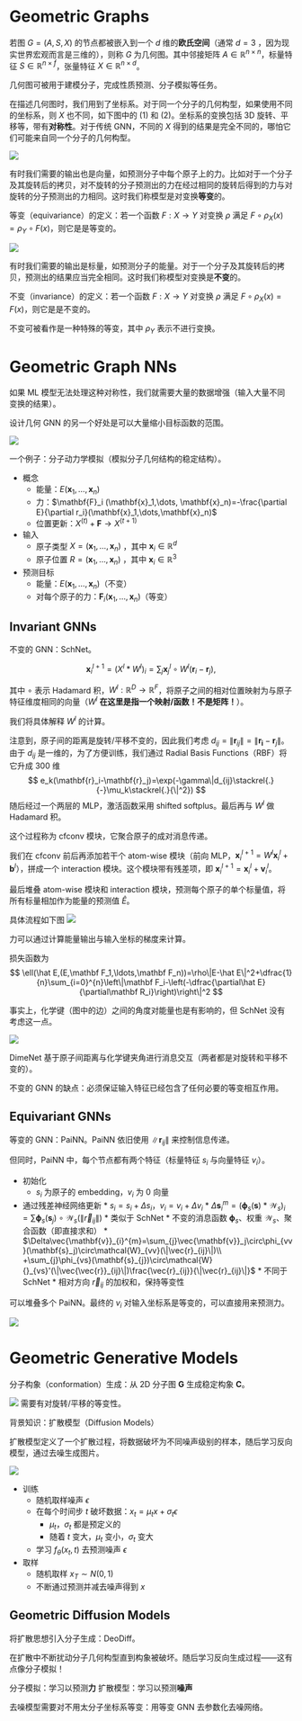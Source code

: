# Geometric Graphs

若图 $G=(A,S,X)$ 的节点都被嵌入到一个 $d$ 维的**欧氏空间**（通常 $d=3$ ，因为现实世界宏观而言是三维的），则称 $G$ 为几何图。其中邻接矩阵 $A\in \mathbb{R}^{n\times n}$，标量特征 $S\in \mathbb{R}^{n \times f}$，张量特征 $X\in \mathbb{R}^{n\times d}$。

几何图可被用于建模分子，完成性质预测、分子模拟等任务。

在描述几何图时，我们用到了坐标系。对于同一个分子的几何构型，如果使用不同的坐标系，则 $X$ 也不同，如下图中的 (1) 和 (2)。坐标系的变换包括 3D 旋转、平移等，带有**对称性**。对于传统 GNN，不同的 $X$ 得到的结果是完全不同的，哪怕它们可能来自同一个分子的几何构型。

![](assets/Pasted%20image%2020230405230755.png)


有时我们需要的输出也是向量，如预测分子中每个原子上的力。比如对于一个分子及其旋转后的拷贝，对不旋转的分子预测出的力在经过相同的旋转后得到的力与对旋转的分子预测出的力相同。这时我们称模型是对变换**等变**的。

等变（equivariance）的定义：若一个函数 $F: X\rightarrow Y$ 对变换 $\rho$ 满足 $F\circ\rho_X (x)=\rho_Y\circ F(x)$，则它是是等变的。

![](assets/Pasted%20image%2020230405231509.png)

有时我们需要的输出是标量，如预测分子的能量。对于一个分子及其旋转后的拷贝，预测出的结果应当完全相同。这时我们称模型对变换是**不变**的。

不变（invariance）的定义：若一个函数 $F: X\rightarrow Y$ 对变换 $\rho$ 满足 $F\circ\rho_X (x)=F(x)$，则它是是不变的。

不变可被看作是一种特殊的等变，其中 $\rho_Y$ 表示不进行变换。

# Geometric Graph NNs

如果 ML 模型无法处理这种对称性，我们就需要大量的数据增强（输入大量不同变换的结果）。

设计几何 GNN 的另一个好处是可以大量缩小目标函数的范围。

![](assets/Pasted%20image%2020230405233434.png)

一个例子：分子动力学模拟（模拟分子几何结构的稳定结构）。

* 概念
	* 能量：$E(\mathbf{x}_1,\dots,\mathbf{x}_n)$
	* 力：$\mathbf{F}_i (\mathbf{x}_1,\dots, \mathbf{x}_n)=-\frac{\partial E}{\partial r_i}(\mathbf{x}_1,\dots,\mathbf{x}_n)$
	* 位置更新：$X^{(t)}+\mathbf{F}\rightarrow X^{(t+1)}$
* 输入
	* 原子类型 $X=(\mathbf{x}_1,\dots,\mathbf{x}_n)$ ，其中 $\mathbf{x}_i\in\mathbb{R}^d$
	* 原子位置 $R=(\mathbf{x}_1,\dots,\mathbf{x}_n)$ ，其中 $\mathbf{x}_i\in\mathbb{R}^3$
* 预测目标
	* 能量：$E(\mathbf{x}_1,\dots,\mathbf{x}_n)$（不变）
	* 对每个原子的力：$\mathbf{F}_i (\mathbf{x}_1,\dots, \mathbf{x}_n)$（等变）

## Invariant GNNs

不变的 GNN：SchNet。

$$
\mathbf{x}_i^{l+1}=(X^l*W^l)_i=\sum_j\mathbf{x}_j^l\circ W^l(\mathbf{r}_i-\mathbf{r}_j),
$$

其中 $\circ$ 表示 Hadamard 积，$W^l:\mathbb{R}^D\to\mathbb{R}^F$，将原子之间的相对位置映射为与原子特征维度相同的向量（$W^l$ **在这里是指一个映射/函数！不是矩阵！**）。

我们将具体解释 $W^l$ 的计算。

注意到，原子间的距离是旋转/平移不变的，因此我们考虑 $d_{ij}=\|\mathbf{r}_{ij}\|=\|\mathbf{r_i}-\mathbf{r}_j\|$。由于 $d_{ij}$ 是一维的，为了方便训练，我们通过 Radial Basis Functions（RBF）将它升成 300 维 
$$
e_k(\mathbf{r}_i-\mathbf{r}_j)=\exp(-\gamma\|d_{ij}\stackrel{.}{-}\mu_k\stackrel{.}{\|^2})
$$
随后经过一个两层的 MLP，激活函数采用 shifted softplus。最后再与 $W^l$ 做 Hadamard 积。

这个过程称为 cfconv 模块，它聚合原子的成对消息传递。

我们在 cfconv 前后再添加若干个 atom-wise 模块（前向 MLP，$\mathbf{x}^{l+1}_i=W^l\mathbf{x}_i^l+\mathbf{b}^l$），拼成一个 interaction 模块。这个模块带有残差项，即 $\mathbf{x}_i^{l+1} = \mathbf{x}_i^l + \mathbf{v}_i^l$。

最后堆叠 atom-wise 模块和 interaction 模块，预测每个原子的单个标量值，将所有标量相加作为能量的预测值 $\hat{E}$。

具体流程如下图
![](assets/Pasted%20image%2020230406005920.png)

力可以通过计算能量输出与输入坐标的梯度来计算。

损失函数为
$$
\ell(\hat E,(E,\mathbf F_1,\ldots,\mathbf F_n))=\rho\|E-\hat E\|^2+\dfrac{1}{n}\sum_{i=0}^{n}\left\|\mathbf F_i-\left(-\dfrac{\partial\hat E}{\partial\mathbf R_i}\right)\right\|^2
$$

事实上，化学键（图中的边）之间的角度对能量也是有影响的，但 SchNet 没有考虑这一点。

![](assets/Pasted%20image%2020230406011440.png)

DimeNet 基于原子间距离与化学键夹角进行消息交互（两者都是对旋转和平移不变的）。

不变的 GNN 的缺点：必须保证输入特征已经包含了任何必要的等变相互作用。

## Equivariant GNNs

等变的 GNN：PaiNN。PaiNN 依旧使用 $\|\mathbf{r}_{ij}\|$ 来控制信息传递。

但同时，PaiNN 中，每个节点都有两个特征（标量特征 $s_i$ 与向量特征 $v_i$）。

* 初始化
	* $s_i$ 为原子的 embedding，$v_i$ 为 0 向量
* 通过残差神经网络更新
		* $s_i=s_i+\Delta s_i$，$v_i=v_i+\Delta v_i$
		* $\Delta\mathbf{s}_i^m=\left(\boldsymbol{\phi}_s(\mathbf{s})*\mathcal{W}_s\right)_i=\sum\boldsymbol{\phi}_{s}(\mathbf{s}_j)\circ\mathcal{W}_{s}(\lVert\vec{r}_{i j}\rVert)$
			* 类似于 SchNet
			* 不变的消息函数 $\boldsymbol{\phi}_s$、权重 $\mathcal{W}_s$、聚合函数（即直接求和）
		* $\Delta\vec{\mathbf{v}}_{i}^{m}=\sum_{j}\vec{\mathbf{v}}_j\circ\phi_{vv}(\mathbf{s}_j)\circ\mathcal{W}_{vv}(\|\vec{r}_{ij}\|)\\ +\sum_{j}\phi_{vs}(\mathbf{s}_{j})\circ\mathcal{W}{}_{vs}'(\|\vec{\vec{r}}_{ij}\|)\frac{\vec{r}_{ij}}{\|\vec{r}_{ij}\|}$
			* 不同于 SchNet
			* 相对方向 $\vec{r}_{ij}$ 的加权和，保持等变性

可以堆叠多个 PaiNN。最终的 $v_i$ 对输入坐标系是等变的，可以直接用来预测力。

![](assets/Pasted%20image%2020230406013316.png)

# Geometric Generative Models

分子构象（conformation）生成：从 2D 分子图 $\mathbf{G}$ 生成稳定构象 $\mathbf{C}$。

![](assets/Pasted%20image%2020230406001443.png)
需要有对旋转/平移的等变性。

背景知识：扩散模型（Diffusion Models）

扩散模型定义了一个扩散过程，将数据破坏为不同噪声级别的样本，随后学习反向模型，通过去噪生成图片。

![](assets/Pasted%20image%2020230406001634.png)

* 训练
	* 随机取样噪声 $\epsilon$
	* 在每个时间步 $t$ 破坏数据：$x_t=\mu_t x+\sigma_t \epsilon$
		* $\mu_t$，$\sigma_t$ 都是预定义的
		* 随着 $t$ 变大，$\mu_t$ 变小，$\sigma_t$ 变大
	* 学习 $f_\theta(x_t, t)$ 去预测噪声 $\epsilon$
* 取样
	* 随机取样 $x_T\sim N(0,1)$
	* 不断通过预测并减去噪声得到 $x$

## Geometric Diffusion Models

将扩散思想引入分子生成：DeoDiff。

在扩散中不断扰动分子几何构型直到构象被破坏。随后学习反向生成过程——这有点像分子模拟！

分子模拟：学习以预测**力**
扩散模型：学习以预测**噪声**

去噪模型需要对不用太分子坐标系等变：用等变 GNN 去参数化去噪网络。

